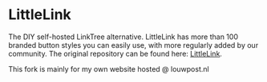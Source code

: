 # LittleLink
The DIY self-hosted LinkTree alternative. LittleLink has more than 100 branded button styles you can easily use, with more regularly added by our community. The original repository can be found here: [LittleLink]([https://github.com/sethcottle/littlelink-extended](https://github.com/sethcottle/littlelink)).

This fork is mainly for my own website hosted @ louwpost.nl
